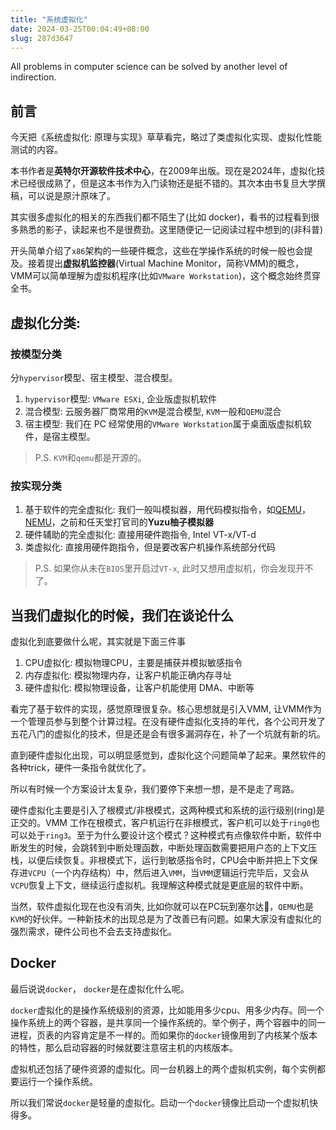 ```yaml
---
title: "系统虚拟化"
date: 2024-03-25T00:04:49+08:00 
slug: 287d3647
---
```

All problems in computer science can be solved by another level of indirection.
<!--more-->

## 前言
今天把《系统虚拟化: 原理与实现》草草看完，略过了类虚拟化实现、虚拟化性能测试的内容。

本书作者是**英特尔开源软件技术中心**，在2009年出版。现在是2024年，虚拟化技术已经很成熟了，但是这本书作为入门读物还是挺不错的。其次本由书复旦大学撰稿，可以说是原汁原味了。

其实很多虚拟化的相关的东西我们都不陌生了(比如 docker)，看书的过程看到很多熟悉的影子，读起来也不是很费劲。这里随便记一记阅读过程中想到的(非科普)

开头简单介绍了`x86`架构的一些硬件概念，这些在学操作系统的时候一般也会提及。接着提出**虚拟机监控器**(Virtual Machine Monitor，简称VMM)的概念，VMM可以简单理解为虚拟机程序(比如`VMware Workstation`)，这个概念始终贯穿全书。

## 虚拟化分类: 

### 按模型分类
分`hypervisor`模型、宿主模型、混合模型。

1. `hypervisor`模型: `VMware ESXi`, 企业版虚拟机软件
2. 混合模型: 云服务器厂商常用的`KVM`是混合模型, `KVM`一般和`QEMU`混合
3. 宿主模型: 我们在 PC 经常使用的`VMware Workstation`属于桌面版虚拟机软件，是宿主模型。
    
> P.S. `KVM`和`qemu`都是开源的。
 
### 按实现分类
1. 基于软件的完全虚拟化: 我们一般叫模拟器，用代码模拟指令，如[QEMU](https://en.wikipedia.org/wiki/QEMU)，[NEMU](https://github.com/NJU-ProjectN/nemu)，之前和任天堂打官司的**Yuzu柚子模拟器**
2. 硬件辅助的完全虚拟化: 直接用硬件跑指令, Intel VT-x/VT-d
3. 类虚拟化: 直接用硬件跑指令，但是要改客户机操作系统部分代码

> P.S. 如果你从未在`BIOS`里开启过`VT-x`, 此时又想用虚拟机，你会发现开不了。

## 当我们虚拟化的时候，我们在谈论什么
虚拟化到底要做什么呢，其实就是下面三件事

1. CPU虚拟化: 模拟物理CPU，主要是捕获并模拟敏感指令
2. 内存虚拟化: 模拟物理内存，让客户机能正确内存寻址
3. 硬件虚拟化: 模拟物理设备，让客户机能使用 DMA、中断等

看完了基于软件的实现，感觉原理很复杂。核心思想就是引入VMM, 让VMM作为一个管理员参与到整个计算过程。在没有硬件虚拟化支持的年代，各个公司开发了五花八门的虚拟化的技术，但是还是会有很多漏洞存在，补了一个坑就有新的坑。

直到硬件虚拟化出现，可以明显感觉到，虚拟化这个问题简单了起来。果然软件的各种trick，硬件一条指令就优化了。

所以有时候一个方案设计太复杂，我们要停下来想一想，是不是走了弯路。

硬件虚拟化主要是引入了根模式/非根模式，这两种模式和系统的运行级别(ring)是正交的。VMM 工作在根模式，客户机运行在非根模式，客户机可以处于`ring0`也可以处于`ring3`。至于为什么要设计这个模式？这种模式有点像软件中断，软件中断发生的时候，会跳转到中断处理函数，中断处理函数需要把用户态的上下文压栈，以便后续恢复。非根模式下，运行到敏感指令时，CPU会中断并把上下文保存进`VCPU`（一个内存结构）中，然后进入`VMM`，当`VMM`逻辑运行完毕后，又会从`VCPU`恢复上下文，继续运行虚拟机。我理解这种模式就是更底层的软件中断。

当然，软件虚拟化现在也没有消失, 比如你就可以在PC玩到塞尔达🤣，`QEMU`也是`KVM`的好伙伴。一种新技术的出现总是为了改善已有问题。如果大家没有虚拟化的强烈需求，硬件公司也不会去支持虚拟化。

## Docker
最后说说`docker`， `docker`是在虚拟化什么呢。

`docker`虚拟化的是操作系统级别的资源，比如能用多少cpu、用多少内存。同一个操作系统上的两个容器，是共享同一个操作系统的。举个例子，两个容器中的同一进程，页表的内容肯定是不一样的。而如果你的`docker`镜像用到了内核某个版本的特性，那么启动容器的时候就要注意宿主机的内核版本。

虚拟机还包括了硬件资源的虚拟化。同一台机器上的两个虚拟机实例，每个实例都要运行一个操作系统。

所以我们常说`docker`是轻量的虚拟化。启动一个`docker`镜像比启动一个虚拟机快得多。




